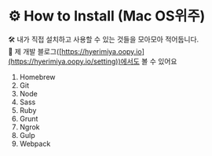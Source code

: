 # ⚙ How to Install (Mac OS위주)
🛠 내가 직접 설치하고 사용할 수 있는 것들을 모아모아 적어둡니다.    
💚 제 개발 블로그([https://hyerimiya.oopy.io](https://hyerimiya.oopy.io/setting))에서도 볼 수 있어요    

1. Homebrew
2. Git
3. Node
4. Sass
5. Ruby
6. Grunt
7. Ngrok
8. Gulp
9. Webpack
